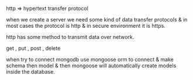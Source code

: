 http => hypertext transfer protocol

when we create a server we need some kind of data transfer protocols & in most cases the protocol
is http & in secure environment it is https.

http has some method to transmit data over network.

get , put , post , delete

when try to connect mongodb use mongoose orm to connect & make schema then model & then mongoose will automatically create models inside the database.
